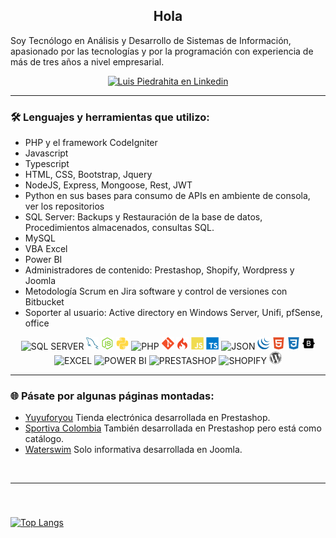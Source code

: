 <div>

<h2 align="center">Hola</h2>

<p>Soy Tecnólogo en Análisis y Desarrollo de Sistemas de Información, apasionado por las tecnologías y por la programación con experiencia de más de tres años a nivel empresarial.</p>
<p  align="center"><a href="https://www.linkedin.com/in/luis-piedrahita/"><img src="https://badgen.net/badge/Luis-Piedrahita/Linkedin" alt="Luis Piedrahita en Linkedin" /></a></p>
</div>

---
### 🛠️ Lenguajes y herramientas que utilizo:
- PHP y el framework CodeIgniter
- Javascript
- Typescript
- HTML, CSS, Bootstrap, Jquery
- NodeJS, Express, Mongoose, Rest, JWT
- Python en sus bases para consumo de APIs en ambiente de consola, ver los repositorios
- SQL Server: Backups y Restauración de la base de datos, Procedimientos almacenados, consultas SQL.
- MySQL
- VBA Excel
- Power BI
- Administradores de contenido: Prestashop, Shopify, Wordpress y Joomla
- Metodología Scrum en Jira software y control de versiones con Bitbucket
- Soporter al usuario: Active directory en Windows Server, Unifi, pfSense, office

<div align="center">

<img src="https://cdn-icons-png.flaticon.com/512/5968/5968364.png" title="SQL SERVER" alt="SQL SERVER" height="20" />
<img src="https://raw.githubusercontent.com/devicons/devicon/1119b9f84c0290e0f0b38982099a2bd027a48bf1/icons/mysql/mysql-plain.svg" title="MYSQL" alt="MYSQL" height="20" />
<img src="https://raw.githubusercontent.com/devicons/devicon/1119b9f84c0290e0f0b38982099a2bd027a48bf1/icons/nodejs/nodejs-plain.svg" title="NODEJS" alt="NODEJS" height="20" />
<img src="https://raw.githubusercontent.com/devicons/devicon/1119b9f84c0290e0f0b38982099a2bd027a48bf1/icons/python/python-plain.svg" title="PYTHON" alt="PYTHON" height="20" />
<img src="https://www.vectorlogo.zone/logos/php/php-horizontal.svg" title="PHP" alt="PHP" height="20" />
<img src="https://raw.githubusercontent.com/devicons/devicon/1119b9f84c0290e0f0b38982099a2bd027a48bf1/icons/git/git-plain.svg" title="GIT" alt="GIT" height="20" />
<img src="https://raw.githubusercontent.com/devicons/devicon/1119b9f84c0290e0f0b38982099a2bd027a48bf1/icons/codeigniter/codeigniter-plain.svg" title="CodeIgniter" alt="CodeIgniter" height="20" />
<img src="https://raw.githubusercontent.com/devicons/devicon/1119b9f84c0290e0f0b38982099a2bd027a48bf1/icons/javascript/javascript-plain.svg" title="Javascript" alt="Javascript" height="20" />
<img src="https://raw.githubusercontent.com/devicons/devicon/1119b9f84c0290e0f0b38982099a2bd027a48bf1/icons/typescript/typescript-plain.svg" title="Typescript" alt="Typescript" height="20" />  
<img src="https://www.vectorlogo.zone/logos/json/json-icon.svg" title="JSON" alt="JSON" height="20" />
<img src="https://raw.githubusercontent.com/devicons/devicon/1119b9f84c0290e0f0b38982099a2bd027a48bf1/icons/jquery/jquery-plain.svg" title="JQUERY" alt="JQUERY" height="20" />
<img src="https://raw.githubusercontent.com/devicons/devicon/1119b9f84c0290e0f0b38982099a2bd027a48bf1/icons/html5/html5-plain.svg" title="HTML5" alt="HTML" height="20" />
<img src="https://raw.githubusercontent.com/devicons/devicon/1119b9f84c0290e0f0b38982099a2bd027a48bf1/icons/css3/css3-plain.svg" title="CSS3" alt="CSS" height="20" />
<img src="https://raw.githubusercontent.com/devicons/devicon/1119b9f84c0290e0f0b38982099a2bd027a48bf1/icons/bootstrap/bootstrap-plain.svg" title="BOOTSTRAP" alt="BOOTSTRAP" height="20" />
<img src="https://cdn-icons-png.flaticon.com/512/732/732220.png" title="EXCEL" alt="EXCEL" height="20" />
<img src="https://github.com/microsoft/PowerBI-Icons/blob/main/PNG/Power-BI.png" title="POWER BI" alt="POWER BI" height="20" />
<img src="https://cdn-icons-png.flaticon.com/512/825/825533.png" title="PRESTASHOP" alt="PRESTASHOP" height="20" />
<img src="https://cdn-icons-png.flaticon.com/512/5968/5968919.png" title="SHOPIFY" alt="SHOPIFY" height="20" />
<img src="https://raw.githubusercontent.com/devicons/devicon/1119b9f84c0290e0f0b38982099a2bd027a48bf1/icons/wordpress/wordpress-plain.svg" title="WORDPRESS" alt="WORDPRESS" height="20" />


</div>
<hr />

### 🌐 Pásate por algunas páginas montadas:
- [Yuyuforyou](https://yuyuforyou.com) Tienda electrónica desarrollada en Prestashop.  
- [Sportiva Colombia](https://sportiva.com.co) También desarrollada en Prestashop pero está como catálogo.  
- [Waterswim](https://waterswimstore.com) Solo informativa desarrollada en Joomla.  

<br>
<hr />
<br>

###
[![Top Langs](https://github-readme-stats.vercel.app/api/top-langs/?username=luispiedrahitanet)](https://www.linkedin.com/in/luis-piedrahita/)


